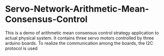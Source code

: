# Servo-Network-Arithmetic-Mean-Consensus-Control
This is a demo of arithmetic mean consensus control strategy application to actual physical system. It contains three servo motors controlled by three arduino boards. To realize the communication among the boards, the I2C protocol is used
